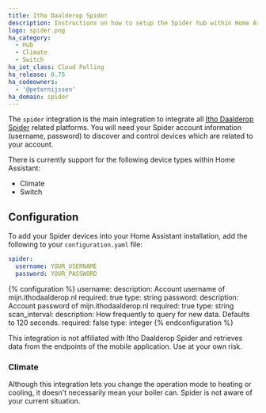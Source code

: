 ```yaml
---
title: Itho Daalderop Spider
description: Instructions on how to setup the Spider hub within Home Assistant.
logo: spider.png
ha_category:
  - Hub
  - Climate
  - Switch
ha_iot_class: Cloud Polling
ha_release: 0.75
ha_codeowners:
  - '@peternijssen'
ha_domain: spider
---
```


The `spider` integration is the main integration to integrate all [Itho Daalderop Spider](https://www.ithodaalderop.nl/spider-thermostaat) related platforms. You will need your Spider account information (username, password) to discover and control devices which are related to your account.

There is currently support for the following device types within Home Assistant:

- Climate
- Switch

## Configuration

To add your Spider devices into your Home Assistant installation, add the following to your `configuration.yaml` file:

```yaml
spider:
  username: YOUR_USERNAME
  password: YOUR_PASSWORD
```

{% configuration %}
username:
  description: Account username of mijn.ithodaalderop.nl
  required: true
  type: string
password:
  description: Account password of mijn.ithodaalderop.nl
  required: true
  type: string
scan_interval:
  description: How frequently to query for new data. Defaults to 120 seconds.
  required: false
  type: integer
{% endconfiguration %}

<div class='note warning'>
This integration is not affiliated with Itho Daalderop Spider and retrieves data from the endpoints of the mobile application. Use at your own risk.
</div>

### Climate

<div class='note'>
Although this integration lets you change the operation mode to heating or cooling, it doesn't necessarily mean your boiler can. Spider is not aware of your current situation.
</div>
